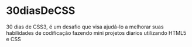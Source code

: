 # 30diasDeCSS
30 dias de CSS3, é um desafio que visa ajudá-lo a melhorar suas habilidades de codificação fazendo mini projetos diarios utilizando HTML5 e CSS
